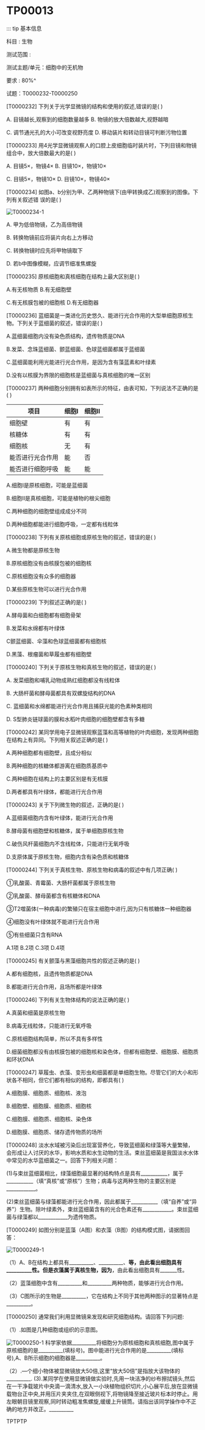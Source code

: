 # TP00013

::: tip 基本信息

科目 : 生物

测试范围 : 

测试主题/单元：细胞中的无机物

要求 : 80%^

试题：T0000232-T0000250

 

[T0000232] 下列关于光学显微镜的结构和使用的叙述,错误的是(  )

A. 目镜越长,观察到的细胞数量越多	B. 物镜的放大倍数越大,视野越暗

C. 调节通光孔的大小可改变视野亮度	D. 移动装片和转动目镜可判断污物位置

[T0000233] 用4光学显微镜观察人的口腔上皮细胞临时装片时，下列目镜和物镜组合中，放大倍数最大的是(  )

A. 目镜5×，物镜4×	B. 目镜10×，物镜10×

C. 目镜5×，物镜10×	D. 目镜10×，物镜40×

[T0000234] 如图a、b分别为甲、乙两种物镜下(由甲转换成乙)观察到的图像。下列有关叙述错 误的是(  )


![T0000234-1](./img/T0000234-1.png)

A. 甲为低倍物镜，乙为高倍物镜

B. 转换物镜前应将装片向右上方移动

C. 转换物镜时应先将甲物镜取下

D. 若b中图像模糊，应调节细准焦螺旋

[T0000235] 原核细胞和真核细胞在结构上最大区别是(  )

A.有无核物质		B.有无细胞壁

C.有无核膜包被的细胞核	D.有无细胞器

[T0000236] 蓝细菌是一类进化历史悠久、能进行光合作用的大型单细胞原核生物。下列关于蓝细菌的叙述，错误的是(  )

A.蓝细菌细胞内没有染色质结构，遗传物质是DNA

B.发菜、念珠蓝细菌、颤蓝细菌、色球蓝细菌都属于蓝细菌

C.蓝细菌能利用光能进行光合作用，是因为含有藻蓝素和叶绿素

D.没有以核膜为界限的细胞核是蓝细菌与真核细胞的唯一区别

[T0000237] 两种细胞分别拥有如表所示的特征，由表可知，下列说法不正确的是(  )

| 项目             | 细胞Ⅰ | 细胞Ⅱ |
| ---------------- | ----- | ----- |
| 细胞壁           | 有    | 有    |
| 核糖体           | 有    | 有    |
| 细胞核           | 无    | 有    |
| 能否进行光合作用 | 能    | 否    |
| 能否进行细胞呼吸 | 能    | 能    |

A.细胞Ⅰ是原核细胞，可能是蓝细菌

B.细胞Ⅱ是真核细胞，可能是植物的根尖细胞

C.两种细胞的细胞壁组成成分不同

D.两种细胞都能进行细胞呼吸，一定都有线粒体

[T0000238] 下列有关原核细胞或原核生物的叙述，错误的是(  )

A.微生物都是原核生物

B.原核细胞没有由核膜包被的细胞核

C.原核细胞没有众多的细胞器

D.某些原核生物可以进行光合作用

[T0000239] 下列叙述正确的是(  )

A.酵母菌和白细胞都有细胞骨架

B.发菜和水绵都有叶绿体

C颤蓝细菌、伞藻和色球蓝细菌都有细胞核

D.黑藻、根瘤菌和草履虫都有细胞壁

[T0000240] 下列关于原核生物和真核生物的叙述，错误的是(  )

A. 发菜细胞和哺乳动物成熟红细胞都没有线粒体

B. 大肠杆菌和酵母菌都具有双螺旋结构的DNA

C. 蓝细菌和水绵都能进行光合作用且捕获光能的色素种类相同

D. S型肺炎链球菌的膜和水稻叶肉细胞的细胞壁都含有多糖

[T0000242] 某同学用电子显微镜观察蓝藻和高等植物的叶肉细胞，发现两种细胞在结构上有异同。下列相关叙述正确的是(  )

A.两种细胞都有细胞壁，且成分相似

B.两种细胞的核糖体都游离在细胞质基质中

C.两种细胞在结构上的主要区别是有无核膜

D.两者都具有叶绿体，都能进行光合作用

[T0000243] 关于下列微生物的叙述，正确的是(  )

A.蓝细菌细胞内含有叶绿体，能进行光合作用

B.酵母菌有细胞壁和核糖体，属于单细胞原核生物

C.破伤风杆菌细胞内不含线粒体，只能进行无氧呼吸

D.支原体属于原核生物，细胞内含有染色质和核糖体

[T0000244] 下列关于真核生物、原核生物和病毒的叙述中有几项正确(  )

①乳酸菌、青霉菌、大肠杆菌都属于原核生物

②乳酸菌、酵母菌都含有核糖体和DNA

③T2噬菌体(一种病毒)的繁殖只在宿主细胞中进行,因为只有核糖体一种细胞器

④细胞没有叶绿体就不能进行光合作用

⑤有些细菌只含有RNA

A.1项	B.2项	C.3项	D.4项

[T0000245] 有关颤藻与黑藻细胞共性的叙述正确的是(  )

A.都有细胞核，且遗传物质都是DNA

B.都能进行光合作用，且场所都是叶绿体

[T0000246] 下列有关生物体结构的说法正确的是(  )

A.真菌和细菌是原核生物

B.病毒无线粒体，只能进行无氧呼吸

C.原核细胞结构简单，所以不具有多样性

D.细菌细胞都没有由核膜包被的细胞核和染色体，但都有细胞壁、细胞膜、细胞质和环状DNA

[T0000247] 草履虫、衣藻、变形虫和细菌都是单细胞生物。尽管它们的大小和形状各不相同，但它们都有相似的结构，即都具有(  )

A.细胞膜、细胞质、细胞核、液泡	

B.细胞壁、细胞膜、细胞质、细胞核

C.细胞膜、细胞质、细胞核、染色体

D.细胞膜、细胞质、储存遗传物质的场所



[T0000248] 淡水水域被污染后出现富营养化，导致蓝细菌和绿藻等大量繁殖，会形成让人讨厌的水华，影响水质和水生动物的生活。束丝蓝细菌是我国淡水水体中常见的水华蓝细菌之一。回答下列相关问题：

(1)与束丝蓝细菌相比，绿藻细胞最显著的结构特点是具有___________，属于___________（填“真核”或“原核”）生物；病毒与这两种生物的主要区别是____________。

(2)束丝蓝细菌与绿藻都能进行光合作用，因此都属于___________（填“自养”或“异养"）生物。除叶绿素外，束丝蓝细菌含有的光合色素还有____________。束丝蓝细菌与绿藻都以____________为遗传物质。

[T0000249] 如图分别是蓝藻（A图）和衣藻（B图）的结构模式图，请据图回答：

![T0000249-1](./img/T0000249-1.png)

（1）A、B在结构上都具有__________、__________、__________等，由此看出细胞具有__________性。但是衣藻属于真核生物，因为__________，由此看出细胞具有_______性。

（2）蓝藻细胞中含有__________和__________两种物质，能够进行光合作用。

（3）C图所示的生物是__________，它在结构上不同于其他两种图示的显著特点是__________。

[T0000250] 通常我们利用显微镜来发现和研究细胞结构。请回答下列问题:

（1）.如图是几种细胞或组织的示意图。

![T0000250-1](./img/T0000250-1.png)
科学家依据__________将细胞分为原核细胞和真核细胞,图中属于原核细胞的是__________(填标号)。图中能进行光合作用的是__________(填标号),A、B所示细胞的细胞器是__________。

（2）.—个细小物体被显微镜放大50倍,这里“放大50倍”是指放大该物体的__________.
 (3).某同学在使用显微镜做实验时,先用一块洁净的纱布擦拭镜头,然后在一干净载玻片中央滴一滴清水,放入一小块植物组织切片,小心展平后,放在显微镜载物台正中央,并用压片夹夹住,在双眼侧视下,将物镜降至接近玻片标本时停止。用左眼朝目镜里观察,同时转动粗准焦螺旋,缓缓上升镜筒。请指出该同学操作中不正确的地方并改正。__________

TPTPTP
